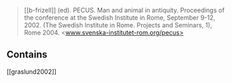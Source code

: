 > [[b-frizell]] (ed). PECUS. Man and animal in antiquity. Proceedings of the conference at the Swedish Institute in Rome, September 9-12, 2002.  (The Swedish Institute in Rome. Projects and Seminars, 1), Rome 2004. <www.svenska-institutet-rom.org/pecus>

## Contains
[[graslund2002]]